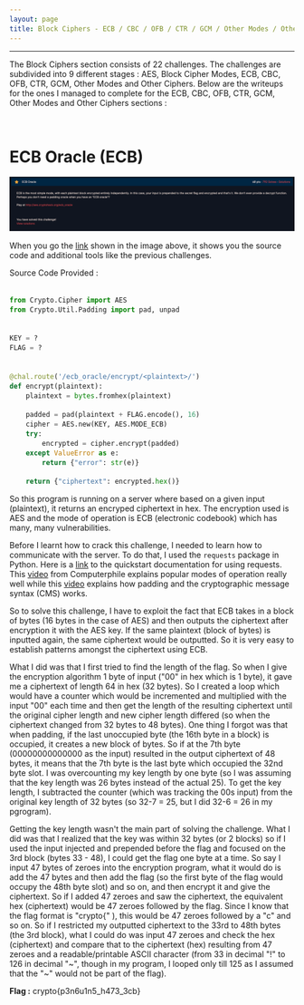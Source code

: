 ```yaml
---
layout: page
title: Block Ciphers - ECB / CBC / OFB / CTR / GCM / Other Modes / Other Ciphers
---
```

<hr/>

The Block Ciphers section consists of 22 challenges. The challenges are subdivided into 9 different stages : AES, Block Cipher Modes, ECB, CBC, OFB, CTR, GCM, Other Modes and Other Ciphers. Below are the writeups for the ones I managed to complete for the ECB, CBC, OFB, CTR, GCM, Other Modes and Other Ciphers sections :

<br/>

# ECB Oracle (ECB)

![CryptoHack Image](/assets/img/exploitImages/cryptoHack/img76.png)

When you go the <a href="http://aes.cryptohack.org/ecb_oracle/" target="_blank">link</a> shown in the image above, it shows you the source code and additional tools like the previous challenges. 

Source Code Provided :

```python

from Crypto.Cipher import AES
from Crypto.Util.Padding import pad, unpad


KEY = ?
FLAG = ?


@chal.route('/ecb_oracle/encrypt/<plaintext>/')
def encrypt(plaintext):
    plaintext = bytes.fromhex(plaintext)

    padded = pad(plaintext + FLAG.encode(), 16)
    cipher = AES.new(KEY, AES.MODE_ECB)
    try:
        encrypted = cipher.encrypt(padded)
    except ValueError as e:
        return {"error": str(e)}

    return {"ciphertext": encrypted.hex()}

```

So this program is running on a server where based on a given input (plaintext), it returns an encryped ciphertext in hex. The encryption used is AES and the mode of operation is ECB (electronic codebook) which has many, many vulnerabilities.

Before I learnt how to crack this challenge, I needed to learn how to communicate with the server. To do that, I used the `requests` package in Python. Here is a <a href="https://docs.python-requests.org/en/master/user/quickstart/#make-a-request" target="_blank">link</a> to the quickstart documentation for using requests. This <a href="https://www.youtube.com/watch?v=Rk0NIQfEXBA" target="_blank">video</a> from Computerphile explains popular modes of operation really well while this <a href="https://www.youtube.com/watch?v=R3NosHMSi0o" target="_blank">video</a> explains how padding and the cryptographic message syntax (CMS) works.

So to solve this challenge, I have to exploit the fact that ECB takes in a block of bytes (16 bytes in the case of AES) and then outputs the ciphertext after encryption it with the AES key. If the same plaintext (block of bytes) is inputted again, the same ciphertext would be outputted. So it is very easy to establish patterns amongst the ciphertext using ECB.

What I did was that I first tried to find the length of the flag. So when I give the encryption algorithm 1 byte of input ("00" in hex which is 1 byte), it gave me a ciphertext of length 64 in hex (32 bytes). So I created a loop which would have a counter which would be incremented and multiplied with the input "00" each time and then get the length of the resulting ciphertext until the original cipher length and new cipher length differed (so when the ciphertext changed from 32 bytes to 48 bytes). One thing I forgot was that when padding, if the last unoccupied byte (the 16th byte in a block) is occupied, it creates a new block of bytes. So if at the 7th byte (00000000000000 as the input) resulted in the output ciphertext of 48 bytes, it means that the 7th byte is the last byte which occupied the 32nd byte slot. I was overcounting my key length by one byte (so I was assuming that the key length was 26 bytes instead of the actual 25). To get the key length, I subtracted the counter (which was tracking the 00s input) from the original key length of 32 bytes (so 32-7 = 25, but I did 32-6 = 26 in my pgrogram).

Getting the key length wasn't the main part of solving the challenge. What I did was that I realized that the key was within 32 bytes (or 2 blocks) so if I used the input injected and prepended before the flag and focused on the 3rd block (bytes 33 - 48), I could get the flag one byte at a time. So say I input 47 bytes of zeroes into the encryption program, what it would do is add the 47 bytes and then add the flag (so the first byte of the flag would occupy the 48th byte slot) and so on, and then encrypt it and give the ciphertext. So if I added 47 zeroes and saw the ciphertext, the equivalent hex (ciphertext) would be 47 zeroes followed by the flag. Since I know that the flag format is "crypto{" ), this would be 47 zeroes followed by a "c" and so on. So if I restricted my outputted ciphertext to the 33rd to 48th bytes (the 3rd block), what I could do was input 47 zeroes and check the hex (ciphertext) and compare that to the ciphertext (hex) resulting from 47 zeroes and a readable/printable ASCII character (from 33 in decimal "!" to 126 in decimal "~", though in my program, I looped only till 125 as I assumed that  the "~" would not be part of the flag).

**Flag :** crypto{p3n6u1n5_h473_3cb}
